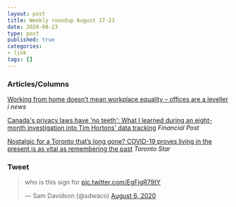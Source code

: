 ```yaml
---
layout: post
title: Weekly roundup August 17-23
date: 2020-08-23
type: post
published: true
categories:
- link
tags: []
---
```


### Articles/Columns

[Working from home doesn’t mean workplace equality – offices are a leveller](https://inews.co.uk/opinion/working-from-home-remote-workplace-equality-offices-573881 "Working from home doesn’t mean workplace equality – offices are a leveller. By Tiffany Philippou") *i news*

[Canada's privacy laws have 'no teeth': What I learned during an eight-month investigation into Tim Hortons' data tracking](https://financialpost.com/technology/canadas-privacy-laws-have-no-teeth-what-i-learned-during-an-eight-month-investigation-into-tim-hortons-data-tracking-efforts?utm_medium=Social&utm_source=Twitter#Echobox=1598040581 "Canada's privacy laws have 'no teeth': What I learned during an eight-month investigation into Tim Hortons' data tracking. By James McLeod") *Financial Post*

[Nostalgic for a Toronto that’s long gone? COVID-19 proves living in the present is as vital as remembering the past](https://www.thestar.com/opinion/contributors/2020/08/16/nostalgic-for-a-toronto-thats-long-gone-covid-19-proves-living-in-the-present-is-as-vital-as-remembering-the-past.html "Nostalgic for a Toronto that’s long gone? COVID-19 proves living in the present is as vital as remembering the past. By Shawn Micallef") *Toronto Star*

### Tweet

<blockquote class="twitter-tweet" data-dnt="true"><p lang="en" dir="ltr">who is this sign for <a href="https://t.co/EgFjgR79tY">pic.twitter.com/EgFjgR79tY</a></p>&mdash; Sam Davidson (@sdwaco) <a href="https://twitter.com/sdwaco/status/1291459680422830083?ref_src=twsrc%5Etfw">August 6, 2020</a></blockquote> <script async src="https://platform.twitter.com/widgets.js" charset="utf-8"></script>
